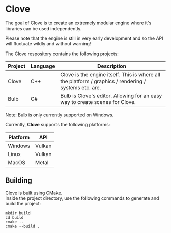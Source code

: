 # Clove

The goal of Clove is to create an extremely modular engine where it's libraries can be used independently.

Please note that the engine is still in very early development and so the API will fluctuate wildly and without warning!

The Clove respository contains the following projects:

|Project|Language|Description|
|-|-|-|
|Clove|C++|Clove is the engine itself. This is where all the platform / graphics / rendering / systems etc. are.|
|Bulb|C#|Bulb is Clove's editor. Allowing for an easy way to create scenes for Clove.|

Note: Bulb is only currently supported on Windows.

Currently, **Clove** supports the following platforms:

|**Platform**|**API**|
|-|-|
|Windows|Vulkan|
|Linux|Vulkan|
|MacOS|Metal|

## Building

Clove is built using CMake.  
Inside the project directory, use the following commands to generate and build the project:
```
mkdir build
cd build
cmake ..
cmake --build .
```
